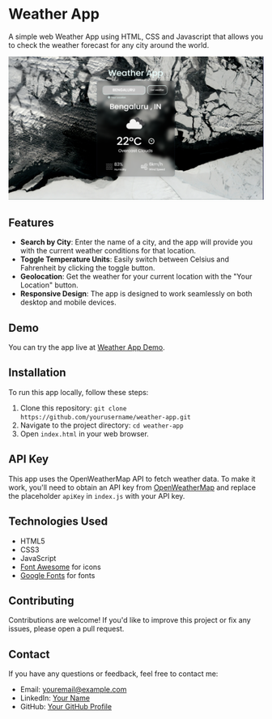 
# Weather App

A simple web Weather App using HTML, CSS and Javascript that allows you to check the weather forecast for any city around the world.

![Weather App Screenshot](images/screenshot.png)

## Features

- **Search by City**: Enter the name of a city, and the app will provide you with the current weather conditions for that location.
- **Toggle Temperature Units**: Easily switch between Celsius and Fahrenheit by clicking the toggle button.
- **Geolocation**: Get the weather for your current location with the "Your Location" button.
- **Responsive Design**: The app is designed to work seamlessly on both desktop and mobile devices.

## Demo

You can try the app live at [Weather App Demo](https://your-demo-link.com).

## Installation

To run this app locally, follow these steps:

1. Clone this repository: `git clone https://github.com/yourusername/weather-app.git`
2. Navigate to the project directory: `cd weather-app`
3. Open `index.html` in your web browser.

## API Key

This app uses the OpenWeatherMap API to fetch weather data. To make it work, you'll need to obtain an API key from [OpenWeatherMap](https://openweathermap.org/api) and replace the placeholder `apiKey` in `index.js` with your API key.

## Technologies Used

- HTML5
- CSS3
- JavaScript
- [Font Awesome](https://fontawesome.com/) for icons
- [Google Fonts](https://fonts.google.com/) for fonts

## Contributing

Contributions are welcome! If you'd like to improve this project or fix any issues, please open a pull request.

## Contact

If you have any questions or feedback, feel free to contact me:

- Email: [youremail@example.com](mailto:mohitkumar.work77@gmail.com)
- LinkedIn: [Your Name](https://www.linkedin.com/in/mohitkumar77/)
- GitHub: [Your GitHub Profile](https://github.com/mohit-0077)
